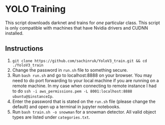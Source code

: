 # YOLO Training

This script downloads darknet and trains for *one* particular class. This script is only compatible with machines that have Nvidia drivers and CUDNN installed.

## Instructions
1. `git clone https://github.com/sachinruk/YoloV3_train.git && cd ./YoloV3_train`
2. Change the password in `run.sh` file to something secure. 
3. Run `bash run.sh` and go to localhost:8888 on your browser. You may need to do port forwarding to your local machine if you are running on a remote machine. In my case when connecting to remote instance I had to do `ssh -i aws_permissions.pem -L 8001:localhost:8888 ubuntu@$instanceIp`.
4. Enter the password that is stated on the `run.sh` file (please change the default) and open up a terminal in jupyter notebooks.
5. Run `bash train.sh -o snowman` for a snowman detector. All valid object types are listed under `categories.txt`.

